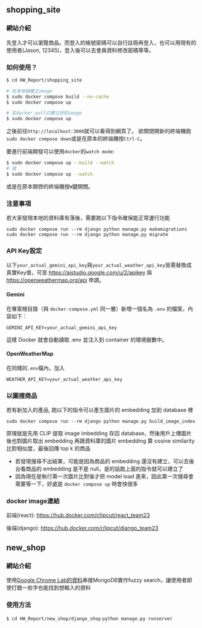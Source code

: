 ## shopping_site
### 網站介紹
先登入才可以瀏覽商品。而登入的帳號密碼可以自行註冊再登入，也可以用現有的使用者(Jason, 12345)，登入後可以去會員資料修改密碼等等。

### 如何使用？
``` sh
$ cd HW_Report/shopping_site

# 在本地端建立image
$ sudo docker compose build --no-cache
$ sudo docker compose up

# 從docker pull已建立好的image
$ sudo docker compose up
```

之後前往`http://localhost:3000`就可以看得到網頁了。
欲關閉開新的終端機跑`sudo docker compose down`或是在原本的終端機按`Ctrl-C`。

要進行前端開發可以使用`docker`的`watch mode`:
``` sh
$ sudo docker compose up --build --watch
# 或
$ sudo docker compose up --watch
```
或是在原本開啓的終端機按`W`鍵開關。

### 注意事項
若大家發現本地的資料庫有落後，需要跑以下指令確保能正常運行功能
```
sudo docker compose run --rm django python manage.py makemigrations
sudo docker compose run --rm django python manage.py migrate
```
### API Key設定
以下`your_actual_gemini_api_key`與`your_actual_weather_api_key`皆需替換成真實Key值，可至 https://aistudio.google.com/u/2/apikey 與 https://openweathermap.org/api 申請。
#### Gemini
在專案根目錄（與 `docker-compose.yml` 同一層）新增一個名為 `.env` 的檔案，內容如下：

```
GEMINI_API_KEY=your_actual_gemini_api_key
```
這樣 Docker 就會自動讀取 .env 並注入到 container 的環境變數中。
#### OpenWeatherMap
在同樣的`.env`檔內，加入
```
WEATHER_API_KEY=your_actual_weather_api_key
```

### 以圖搜商品
若有新加入的產品, 跑以下的指令可以產生圖片的 embedding 加到 database 裡
```
sudo docker compose run --rm django python manage.py build_image_index
```
原理就是先用 CLIP 提取 image imbedding 存回 database，然後用戶上傳圖片後也對圖片取出 embedding 再跟資料庫的圖片 embedding 算 cosine similarity 比對相似度，最後回傳 top k 的商品

- 若發現搜尋不出結果，可能是因為商品的 embedding 還沒有建立，可以去後台看商品的 embedding 是不是 null，是的話跑上面的指令就可以建立了
- 因為現在是執行第一次圖片比對後才把 model load 進來，因此第一次搜尋會需要等一下，好處是 `docker compose up` 時會快很多

### docker image連結
前端\(react\):  https://hub.docker.com/r/lipcut/react_team23

後端\(django\): https://hub.docker.com/r/lipcut/django_team23

## new_shop
### 網站介紹
使用[Google Chrome Lab的資料](https://github.com/GoogleChromeLabs/sample-pie-shop/blob/master/src/data/products.json)串接MongoDB實作fuzzy search，讓使用者即使打錯一些字也能找到想輸入的資料
### 使用方法
`$ cd HW_Report/new_shop/django_shop`
`python manage.py runserver`
